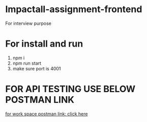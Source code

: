 # Impactall-assignment-frontend

For interview purpose

# For install and run

1. npm i
2. npm run start
3. make sure port is 4001

# FOR API TESTING USE BELOW POSTMAN LINK

[for work space postman link: click here](https://www.postman.com/errorhandler/workspace/impactall-interview-assignment)
